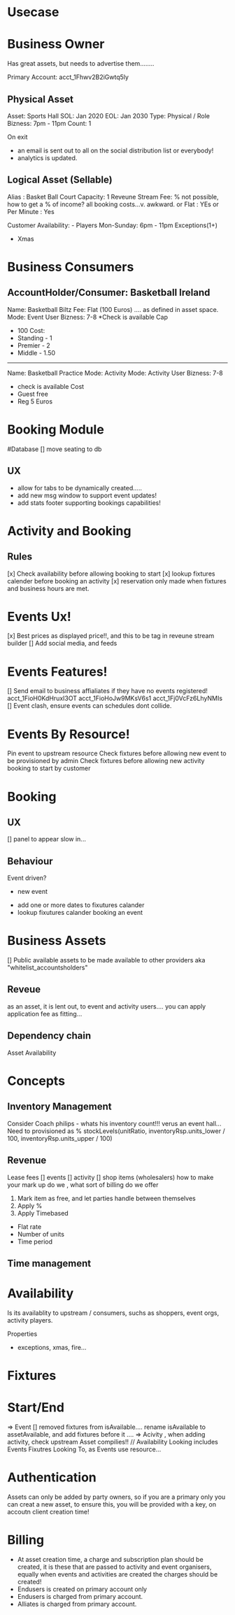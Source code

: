# Usecase
# Business Owner
Has great assets, but needs to advertise them........

Primary Account: acct_1Fhwv2B2iGwtq5ly
## Physical Asset
Asset: Sports Hall 
SOL: Jan 2020
EOL: Jan 2030
Type: Physical / Role
Bizness: 7pm - 11pm 
Count: 1

On exit
* an email is sent out to all on the social distribution list or everybody!
* analytics is updated.


## Logical Asset (Sellable)
Alias : Basket Ball Court
Capacity: 1
Reveune Stream
Fee: 
% not possible, how to get a % of income? all booking costs...v. awkward.
or 
Flat : YEs
or 
Per Minute : Yes

Customer Availability: - Players 
Mon-Sunday: 6pm - 11pm 
Exceptions(1+)
* Xmas



# Business Consumers
## AccountHolder/Consumer: Basketball Ireland

Name: Basketball Biltz
Fee: Flat (100 Euros) .... as defined in asset space.
Mode: Event User
Bizness: 7-8
*Check is available
Cap
* 100
Cost: 
* Standing - 1
* Premier - 2
* Middle - 1.50

********************************************

Name: Basketball Practice
Mode: Activity
Mode: Activity User
Bizness: 7-8
* check is available
Cost 
* Guest free
* Reg 5 Euros






# Booking Module

#Database
[] move seating to db 

## UX
+ allow for tabs to be dynamically created.....
+ add new msg window to support event updates!
+ add stats footer supporting bookings capabilities!



# Activity and Booking
## Rules
[x] Check availability before allowing booking to start
[x] lookup  fixtures calender before booking an activity
[x] reservation only made when fixtures and business hours are met.

# Events Ux!
[x] Best prices as displayed price!!, and this to be tag in reveune stream builder
[] Add social media, and feeds

# Events Features!
[] Send email to business affialiates if they have no events registered!
acct_1FioH0KdHruxI3OT
acct_1FioHoJw9MKsV6s1
acct_1Fj0VcFz6LhyNMIs
[] Event clash, ensure events can schedules dont collide.

# Events By Resource!
Pin event to upstream resource
Check fixtures before allowing new event to be provisioned by admin
Check fixtures before allowing new activity booking to start by customer



# Booking
## UX
[] panel to appear slow in...

## Behaviour
Event driven?

- new event
+ add one or more dates to fixutures calander
+ lookup  fixutures calander booking an event

# Business Assets
[] Public available assets to be made available to other providers aka "whitelist_accountsholders"
## Reveue
as an asset, it is lent out, to event and activity users.... you can apply application fee as fitting...

## Dependency chain
Asset Availability 



# Concepts
## Inventory Management
Consider Coach philips - whats his inventory count!!! verus an event hall...
Need to provisioned as % stockLevels(unitRatio, inventoryRsp.units_lower / 100, inventoryRsp.units_upper / 100) 

## Revenue
Lease fees
[] events
[] activity
[] shop items (wholesalers)
how to make your mark up do we , what sort of billing do we offer
1. Mark item as free, and let parties handle between themselves
2. Apply %
2. Apply Timebased
* Flat rate
* Number of units
* Time period



## Time management
# Availability
Is its availablity to upstream / consumers, suchs as shoppers, event orgs, activity players.

Properties
- exceptions, xmas, fire...

# Fixtures
# Start/End 



=> Event 
[] removed fixtures from isAvailable.... rename isAvailable to assetAvailable, and add fixtures before it ....
=> Acivity , when adding activity, check upstream Asset compilies!!  // Availability Looking includes Events Fixutres Looking To, as Events use resource...


# Authentication
Assets can only be added by party owners, so if you are a primary only you can creat a new asset, to ensure this, you will be provided with a key, on accoutn client creation time!

# Billing
* At asset creation time, a charge and subscription plan should be created, it is these that are passed to activity and event organisers, equally when events and activities are created the charges should be created! 
* Endusers is created on primary account only
* Endusers is charged from primary account.
* Alliates is charged from primary account.